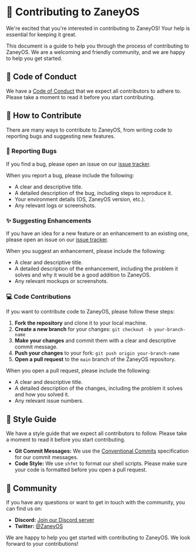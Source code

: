 # 💖 Contributing to ZaneyOS

We're excited that you're interested in contributing to ZaneyOS! Your help is essential for keeping it great.

This document is a guide to help you through the process of contributing to ZaneyOS. We are a welcoming and friendly community, and we are happy to help you get started.

## 📜 Code of Conduct

We have a [Code of Conduct](CODE_OF_CONDUCT.md) that we expect all contributors to adhere to. Please take a moment to read it before you start contributing.

## 🚀 How to Contribute

There are many ways to contribute to ZaneyOS, from writing code to reporting bugs and suggesting new features.

### 🐛 Reporting Bugs

If you find a bug, please open an issue on our [issue tracker](../../issues).

When you report a bug, please include the following:

*   A clear and descriptive title.
*   A detailed description of the bug, including steps to reproduce it.
*   Your environment details (OS, ZaneyOS version, etc.).
*   Any relevant logs or screenshots.

### ✨ Suggesting Enhancements

If you have an idea for a new feature or an enhancement to an existing one, please open an issue on our [issue tracker](../../issues).

When you suggest an enhancement, please include the following:

*   A clear and descriptive title.
*   A detailed description of the enhancement, including the problem it solves and why it would be a good addition to ZaneyOS.
*   Any relevant mockups or screenshots.

### 💻 Code Contributions

If you want to contribute code to ZaneyOS, please follow these steps:

1.  **Fork the repository** and clone it to your local machine.
2.  **Create a new branch** for your changes: `git checkout -b your-branch-name`
3.  **Make your changes** and commit them with a clear and descriptive commit message.
4.  **Push your changes** to your fork: `git push origin your-branch-name`
5.  **Open a pull request** to the `main` branch of the ZaneyOS repository.

When you open a pull request, please include the following:

*   A clear and descriptive title.
*   A detailed description of the changes, including the problem it solves and how you solved it.
*   Any relevant issue numbers.

## 🎨 Style Guide

We have a style guide that we expect all contributors to follow. Please take a moment to read it before you start contributing.

*   **Git Commit Messages:** We use the [Conventional Commits](https://www.conventionalcommits.org/en/v1.0.0/) specification for our commit messages.
*   **Code Style:** We use `shfmt` to format our shell scripts. Please make sure your code is formatted before you open a pull request.

## 💬 Community

If you have any questions or want to get in touch with the community, you can find us on:

*   **Discord:** [Join our Discord server](https://discord.gg/your-discord-link)
*   **Twitter:** [@ZaneyOS](https://twitter.com/ZaneyOS)

We are happy to help you get started with contributing to ZaneyOS. We look forward to your contributions!